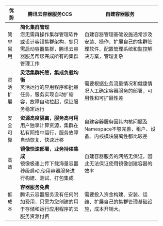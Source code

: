 
| 优势 | 腾讯云容器服务CCS|自建容器服务 |
|---------|---------|---------|
|简单易用 |<b>简化集群管理</b><br>您无需再操作集群管理软件或设计容错集群架构，您只需启动容器集群，腾讯云容器服务帮您完成所有的集群管理工作| 自建容器管理基础设施通常涉及安装、操作、扩展自己的集群管理软件、配置管理系统和监控解决方案，管理复杂|
|灵活扩展 |<b>灵活集群托管，集成负载均衡</b><br>灵活运行的应用程序和批量任务，服务实现自动扩缩容，故障自动拉起，保证服务稳定运行| 需要根据业务流量情况和健康情况人工确定容器服务的部署，可用性和可扩展性差|
|安全可靠 |<b>资源高度隔离，服务高可用</b><br>用户独享计算资源，集群在私有网络中运行，服务故障自动恢复、快速迁移| 自建容器服务因其内核问题及Namespace不够完善，租户、设备、内核模块隔离性都比较差|
|高效 |<b>镜像快速部署，业务持续集成</b><br>镜像极速上传下载海量容器秒级启动,使用容器服务进行构建、测试、打包集成| 自建容器服务的网络无保证，因此无法保证使用镜像创建容器的效率 |
|低成本 |<b>容器服务免费</b><br>腾讯云容器服务没有任何附加费用，只需为您创建的用于存储和运行应用程序的云服务资源付费|需要投入资金构建、安装、运维、扩展自己的集群管理基础设施，成本开销大。|